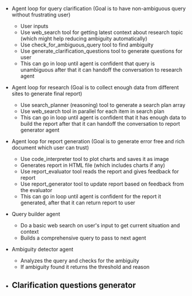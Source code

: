 - Agent loop for query clarification (Goal is to have non-ambiguous query without frustrating user)
    - User inputs
    - Use web_search tool for getting latest context about research topic (which might help reducing ambiguity automatically)
    - Use check_for_ambiguous_query tool to find ambiguity
    - Use generate_clarification_questions tool to generate questions for user
    - This can go in loop until agent is confident that query is unambiguous after that it can handoff the conversation to research agent
- Agent loop for research (Goal is to collect enough data from different sites to generate final report)
    - Use search_planner (reasoning) tool to generate a search plan array
    - Use web_search tool in parallel for each item in search plan
    - This can go in loop until agent is confident that it has enough data to build the report after that it can handoff the conversation to report generator agent
- Agent loop for report generation (Goal is to generate error free and rich document which user can trust)
    - Use code_interpreter tool to plot charts and saves it as image
    - Generates report in HTML file (which includes charts if any)
    - Use report_evaluator tool reads the report and gives feedback for report
    - Use report_generator tool to update report based on feedback from the evaluator
    - This can go in loop until agent is confident for the report it generated, after that it can return report to user


- Query builder agent
    - Do a basic web search on user's input to get current situation and context
    - Builds a comprehensive query to pass to next agent
- Ambiguity detector agent
    - Analyzes the query and checks for the ambiguity
    - If ambiguity found it returns the threshold and reason
- Clarification questions generator 
    - 